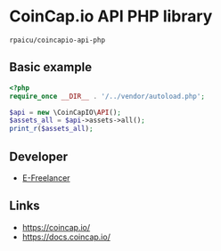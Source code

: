 # CoinCap.io API PHP library

    rpaicu/coincapio-api-php

## Basic example

```php
<?php
require_once __DIR__ . '/../vendor/autoload.php';

$api = new \CoinCapIO\API();
$assets_all = $api->assets->all();
print_r($assets_all);
```

## Developer

* [E-Freelancer](https://github.com/EvilFreelancer)

## Links

* https://coincap.io/
* https://docs.coincap.io/
